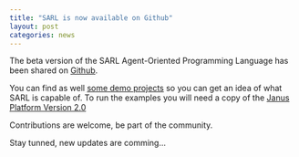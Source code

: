 ```yaml
---
title: "SARL is now available on Github"
layout: post
categories: news
---
```



The beta version of the SARL Agent-Oriented Programming Language has been shared on [Github](http://github.com/sarl/sarl).

You can find as well [some demo projects](http://github.com/sarl/sarl-demos) so you can get an idea of what SARL is capable of. 
To run the examples you will need a copy of the [Janus Platform Version 2.0](http://www.janusproject.io)

Contributions are welcome, be part of the community.

Stay tunned, new updates are comming...
